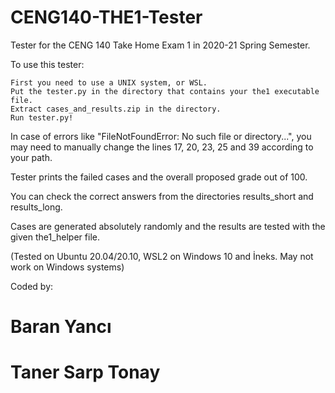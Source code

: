 # CENG140-THE1-Tester
Tester for the CENG 140 Take Home Exam 1 in 2020-21 Spring Semester.

To use this tester:

	First you need to use a UNIX system, or WSL.
	Put the tester.py in the directory that contains your the1 executable file.
	Extract cases_and_results.zip in the directory.
	Run tester.py!
    
In case of errors like "FileNotFoundError: No such file or directory...", you may need to manually change the lines 17, 20, 23, 25 and 39 according to your path.

Tester prints the failed cases and the overall proposed grade out of 100.

You can check the correct answers from the directories results_short and results_long.

Cases are generated absolutely randomly and the results are tested with the given the1_helper file.


(Tested on Ubuntu 20.04/20.10, WSL2 on Windows 10 and İneks. May not work on Windows systems)

Coded by:
# Baran Yancı
# Taner Sarp Tonay
